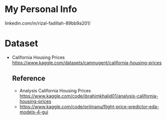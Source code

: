 # My Personal Info
  linkedin.com/in/rizal-fadillah-89bb9a201/
  
# Dataset
- California Housing Prices
    https://www.kaggle.com/datasets/camnugent/california-housing-prices
    
    ## Reference
    - Analysis California Housing Prices
      https://www.kaggle.com/code/ibrahimkhalid01/analysis-california-housing-prices
    - https://www.kaggle.com/code/prijinanu/flight-price-predictor-eda-models-4-gui
